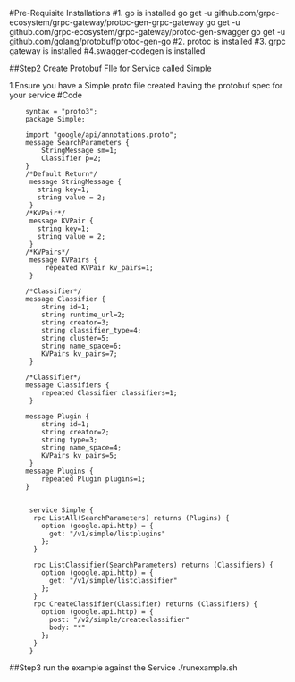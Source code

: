 #Pre-Requisite Installations 
#1. go is installed
go get -u github.com/grpc-ecosystem/grpc-gateway/protoc-gen-grpc-gateway
go get -u github.com/grpc-ecosystem/grpc-gateway/protoc-gen-swagger
go get -u github.com/golang/protobuf/protoc-gen-go
#2. protoc is installed
#3. grpc gateway is installed
#4.swagger-codegen is installed


##Step2 Create Protobuf FIle for Service called Simple

1.Ensure you have a Simple.proto file created having the protobuf spec for your service
#Code 

        syntax = "proto3";
        package Simple;
        
        import "google/api/annotations.proto";
        message SearchParameters {
            StringMessage sm=1;
            Classifier p=2;
        }
        /*Default Return*/
         message StringMessage {
           string key=1;
           string value = 2;
         }
        /*KVPair*/
         message KVPair {
           string key=1;
           string value = 2;
         }
        /*KVPairs*/
         message KVPairs {
             repeated KVPair kv_pairs=1;
         }
        
        /*Classifier*/
        message Classifier {
            string id=1;
            string runtime_url=2;
            string creator=3;
            string classifier_type=4;
            string cluster=5;
            string name_space=6;
            KVPairs kv_pairs=7;
         }
        
        /*Classifier*/
        message Classifiers {
            repeated Classifier classifiers=1;
         }
        
        message Plugin {
            string id=1;
            string creator=2;
            string type=3;
            string name_space=4;
            KVPairs kv_pairs=5;
         }
        message Plugins {
            repeated Plugin plugins=1;
        }
        
        
         service Simple {
          rpc ListAll(SearchParameters) returns (Plugins) {
            option (google.api.http) = {
              get: "/v1/simple/listplugins"
            };
          }
        
          rpc ListClassifier(SearchParameters) returns (Classifiers) {
            option (google.api.http) = {
              get: "/v1/simple/listclassifier"
            };
          }
          rpc CreateClassifier(Classifier) returns (Classifiers) {
            option (google.api.http) = {
              post: "/v2/simple/createclassifier"
              body: "*"
            };
          }
         }

##Step3 run the example against the Service
./runexample.sh